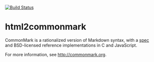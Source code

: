 [![Build Status](https://travis-ci.org/nicojs/html2commonmark.svg)](https://travis-ci.org/nicojs/html2commonmark)

html2commonmark
===============
CommonMark is a rationalized version of Markdown syntax,
with a [spec][the spec] and BSD-licensed reference
implementations in C and JavaScript.

  [the spec]: http://spec.commonmark.org

  For more information, see <http://commonmark.org>.


